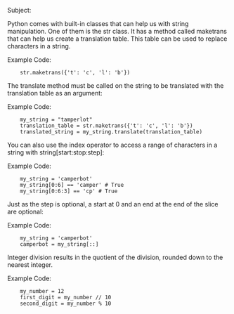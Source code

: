 Subject:

Python comes with built-in classes that can help us with string manipulation. 
One of them is the str class. It has a method called maketrans that can help us create a translation table. 
This table can be used to replace characters in a string.

Example Code:
```
    str.maketrans({'t': 'c', 'l': 'b'})
```

The translate method must be called on the string to be translated with the translation table as an argument:

Example Code:
```
    my_string = "tamperlot"
    translation_table = str.maketrans({'t': 'c', 'l': 'b'})
    translated_string = my_string.translate(translation_table)
```

You can also use the index operator to access a range of characters in a string with string[start:stop:step]:

Example Code:
```
    my_string = 'camperbot'
    my_string[0:6] == 'camper' # True
    my_string[0:6:3] == 'cp' # True
```

Just as the step is optional, a start at 0 and an end at the end of the slice are optional:

Example Code:
```
    my_string = 'camperbot'
    camperbot = my_string[::]
```

Integer division results in the quotient of the division, rounded down to the nearest integer.

Example Code:
```
    my_number = 12
    first_digit = my_number // 10
    second_digit = my_number % 10
```
